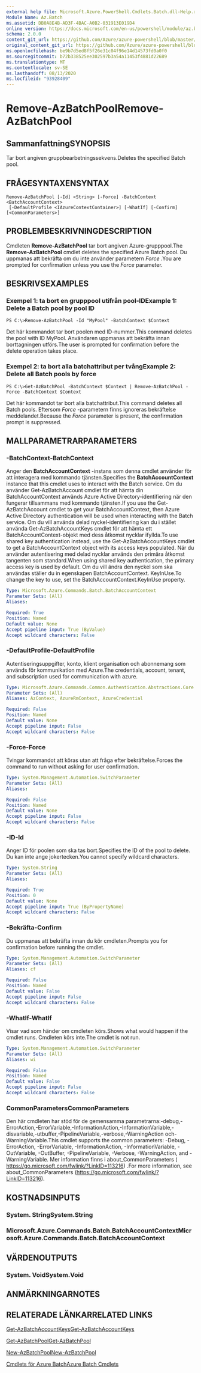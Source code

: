 ```yaml
---
external help file: Microsoft.Azure.PowerShell.Cmdlets.Batch.dll-Help.xml
Module Name: Az.Batch
ms.assetid: DB0A8E4B-AD3F-4BAC-A0B2-031913E019D4
online version: https://docs.microsoft.com/en-us/powershell/module/az.batch/remove-azbatchpool
schema: 2.0.0
content_git_url: https://github.com/Azure/azure-powershell/blob/master/src/Batch/Batch/help/Remove-AzBatchPool.md
original_content_git_url: https://github.com/Azure/azure-powershell/blob/master/src/Batch/Batch/help/Remove-AzBatchPool.md
ms.openlocfilehash: be9b7d5ed8f5f26e31c04f96e14d14573fd0a0f0
ms.sourcegitcommit: b72b338525ee302597b3a54a11453f4881d22689
ms.translationtype: MT
ms.contentlocale: sv-SE
ms.lasthandoff: 08/13/2020
ms.locfileid: "93928409"
---
```

# <span data-ttu-id="88a02-101">Remove-AzBatchPool</span><span class="sxs-lookup"><span data-stu-id="88a02-101">Remove-AzBatchPool</span></span>

## <span data-ttu-id="88a02-102">Sammanfattning</span><span class="sxs-lookup"><span data-stu-id="88a02-102">SYNOPSIS</span></span>
<span data-ttu-id="88a02-103">Tar bort angiven gruppbearbetningssekvens.</span><span class="sxs-lookup"><span data-stu-id="88a02-103">Deletes the specified Batch pool.</span></span>

## <span data-ttu-id="88a02-104">FRÅGESYNTAXEN</span><span class="sxs-lookup"><span data-stu-id="88a02-104">SYNTAX</span></span>

```
Remove-AzBatchPool [-Id] <String> [-Force] -BatchContext <BatchAccountContext>
 [-DefaultProfile <IAzureContextContainer>] [-WhatIf] [-Confirm] [<CommonParameters>]
```

## <span data-ttu-id="88a02-105">PROBLEMBESKRIVNING</span><span class="sxs-lookup"><span data-stu-id="88a02-105">DESCRIPTION</span></span>
<span data-ttu-id="88a02-106">Cmdleten **Remove-AzBatchPool** tar bort angiven Azure-grupppool.</span><span class="sxs-lookup"><span data-stu-id="88a02-106">The **Remove-AzBatchPool** cmdlet deletes the specified Azure Batch pool.</span></span>
<span data-ttu-id="88a02-107">Du uppmanas att bekräfta om du inte använder parametern *Force* .</span><span class="sxs-lookup"><span data-stu-id="88a02-107">You are prompted for confirmation unless you use the *Force* parameter.</span></span>

## <span data-ttu-id="88a02-108">BESKRIVS</span><span class="sxs-lookup"><span data-stu-id="88a02-108">EXAMPLES</span></span>

### <span data-ttu-id="88a02-109">Exempel 1: ta bort en grupppool utifrån pool-ID</span><span class="sxs-lookup"><span data-stu-id="88a02-109">Example 1: Delete a Batch pool by pool ID</span></span>
```
PS C:\>Remove-AzBatchPool -Id "MyPool" -BatchContext $Context
```

<span data-ttu-id="88a02-110">Det här kommandot tar bort poolen med ID-nummer.</span><span class="sxs-lookup"><span data-stu-id="88a02-110">This command deletes the pool with ID MyPool.</span></span>
<span data-ttu-id="88a02-111">Användaren uppmanas att bekräfta innan borttagningen utförs.</span><span class="sxs-lookup"><span data-stu-id="88a02-111">The user is prompted for confirmation before the delete operation takes place.</span></span>

### <span data-ttu-id="88a02-112">Exempel 2: ta bort alla batchattribut per tvång</span><span class="sxs-lookup"><span data-stu-id="88a02-112">Example 2: Delete all Batch pools by force</span></span>
```
PS C:\>Get-AzBatchPool -BatchContext $Context | Remove-AzBatchPool -Force -BatchContext $Context
```

<span data-ttu-id="88a02-113">Det här kommandot tar bort alla batchattribut.</span><span class="sxs-lookup"><span data-stu-id="88a02-113">This command deletes all Batch pools.</span></span>
<span data-ttu-id="88a02-114">Eftersom *Force* -parametern finns ignoreras bekräftelse meddelandet.</span><span class="sxs-lookup"><span data-stu-id="88a02-114">Because the *Force* parameter is present, the confirmation prompt is suppressed.</span></span>

## <span data-ttu-id="88a02-115">MALLPARAMETRAR</span><span class="sxs-lookup"><span data-stu-id="88a02-115">PARAMETERS</span></span>

### <span data-ttu-id="88a02-116">-BatchContext</span><span class="sxs-lookup"><span data-stu-id="88a02-116">-BatchContext</span></span>
<span data-ttu-id="88a02-117">Anger den **BatchAccountContext** -instans som denna cmdlet använder för att interagera med kommando tjänsten.</span><span class="sxs-lookup"><span data-stu-id="88a02-117">Specifies the **BatchAccountContext** instance that this cmdlet uses to interact with the Batch service.</span></span>
<span data-ttu-id="88a02-118">Om du använder Get-AzBatchAccount cmdlet för att hämta din BatchAccountContext används Azure Active Directory-identifiering när den fungerar tillsammans med kommando tjänsten.</span><span class="sxs-lookup"><span data-stu-id="88a02-118">If you use the Get-AzBatchAccount cmdlet to get your BatchAccountContext, then Azure Active Directory authentication will be used when interacting with the Batch service.</span></span> <span data-ttu-id="88a02-119">Om du vill använda delad nyckel-identifiering kan du i stället använda Get-AzBatchAccountKeys cmdlet för att hämta ett BatchAccountContext-objekt med dess åtkomst nycklar ifyllda.</span><span class="sxs-lookup"><span data-stu-id="88a02-119">To use shared key authentication instead, use the Get-AzBatchAccountKeys cmdlet to get a BatchAccountContext object with its access keys populated.</span></span> <span data-ttu-id="88a02-120">När du använder autentisering med delad nycklar används den primära åtkomst tangenten som standard.</span><span class="sxs-lookup"><span data-stu-id="88a02-120">When using shared key authentication, the primary access key is used by default.</span></span> <span data-ttu-id="88a02-121">Om du vill ändra den nyckel som ska användas ställer du in egenskapen BatchAccountContext. KeyInUse.</span><span class="sxs-lookup"><span data-stu-id="88a02-121">To change the key to use, set the BatchAccountContext.KeyInUse property.</span></span>

```yaml
Type: Microsoft.Azure.Commands.Batch.BatchAccountContext
Parameter Sets: (All)
Aliases:

Required: True
Position: Named
Default value: None
Accept pipeline input: True (ByValue)
Accept wildcard characters: False
```

### <span data-ttu-id="88a02-122">-DefaultProfile</span><span class="sxs-lookup"><span data-stu-id="88a02-122">-DefaultProfile</span></span>
<span data-ttu-id="88a02-123">Autentiseringsuppgifter, konto, klient organisation och abonnemang som används för kommunikation med Azure.</span><span class="sxs-lookup"><span data-stu-id="88a02-123">The credentials, account, tenant, and subscription used for communication with azure.</span></span>

```yaml
Type: Microsoft.Azure.Commands.Common.Authentication.Abstractions.Core.IAzureContextContainer
Parameter Sets: (All)
Aliases: AzContext, AzureRmContext, AzureCredential

Required: False
Position: Named
Default value: None
Accept pipeline input: False
Accept wildcard characters: False
```

### <span data-ttu-id="88a02-124">-Force</span><span class="sxs-lookup"><span data-stu-id="88a02-124">-Force</span></span>
<span data-ttu-id="88a02-125">Tvingar kommandot att köras utan att fråga efter bekräftelse.</span><span class="sxs-lookup"><span data-stu-id="88a02-125">Forces the command to run without asking for user confirmation.</span></span>

```yaml
Type: System.Management.Automation.SwitchParameter
Parameter Sets: (All)
Aliases:

Required: False
Position: Named
Default value: None
Accept pipeline input: False
Accept wildcard characters: False
```

### <span data-ttu-id="88a02-126">-ID</span><span class="sxs-lookup"><span data-stu-id="88a02-126">-Id</span></span>
<span data-ttu-id="88a02-127">Anger ID för poolen som ska tas bort.</span><span class="sxs-lookup"><span data-stu-id="88a02-127">Specifies the ID of the pool to delete.</span></span>
<span data-ttu-id="88a02-128">Du kan inte ange jokertecken.</span><span class="sxs-lookup"><span data-stu-id="88a02-128">You cannot specify wildcard characters.</span></span>

```yaml
Type: System.String
Parameter Sets: (All)
Aliases:

Required: True
Position: 0
Default value: None
Accept pipeline input: True (ByPropertyName)
Accept wildcard characters: False
```

### <span data-ttu-id="88a02-129">-Bekräfta</span><span class="sxs-lookup"><span data-stu-id="88a02-129">-Confirm</span></span>
<span data-ttu-id="88a02-130">Du uppmanas att bekräfta innan du kör cmdleten.</span><span class="sxs-lookup"><span data-stu-id="88a02-130">Prompts you for confirmation before running the cmdlet.</span></span>

```yaml
Type: System.Management.Automation.SwitchParameter
Parameter Sets: (All)
Aliases: cf

Required: False
Position: Named
Default value: False
Accept pipeline input: False
Accept wildcard characters: False
```

### <span data-ttu-id="88a02-131">-WhatIf</span><span class="sxs-lookup"><span data-stu-id="88a02-131">-WhatIf</span></span>
<span data-ttu-id="88a02-132">Visar vad som händer om cmdleten körs.</span><span class="sxs-lookup"><span data-stu-id="88a02-132">Shows what would happen if the cmdlet runs.</span></span>
<span data-ttu-id="88a02-133">Cmdleten körs inte.</span><span class="sxs-lookup"><span data-stu-id="88a02-133">The cmdlet is not run.</span></span>

```yaml
Type: System.Management.Automation.SwitchParameter
Parameter Sets: (All)
Aliases: wi

Required: False
Position: Named
Default value: False
Accept pipeline input: False
Accept wildcard characters: False
```

### <span data-ttu-id="88a02-134">CommonParameters</span><span class="sxs-lookup"><span data-stu-id="88a02-134">CommonParameters</span></span>
<span data-ttu-id="88a02-135">Den här cmdleten har stöd för de gemensamma parametrarna:-debug,-ErrorAction,-ErrorVariable,-InformationAction,-InformationVariable,-disvariable,-utbuffer,-PipelineVariable,-verbose,-WarningAction och-WarningVariable.</span><span class="sxs-lookup"><span data-stu-id="88a02-135">This cmdlet supports the common parameters: -Debug, -ErrorAction, -ErrorVariable, -InformationAction, -InformationVariable, -OutVariable, -OutBuffer, -PipelineVariable, -Verbose, -WarningAction, and -WarningVariable.</span></span> <span data-ttu-id="88a02-136">Mer information finns i about_CommonParameters ( https://go.microsoft.com/fwlink/?LinkID=113216) .</span><span class="sxs-lookup"><span data-stu-id="88a02-136">For more information, see about_CommonParameters (https://go.microsoft.com/fwlink/?LinkID=113216).</span></span>

## <span data-ttu-id="88a02-137">KOSTNADS</span><span class="sxs-lookup"><span data-stu-id="88a02-137">INPUTS</span></span>

### <span data-ttu-id="88a02-138">System. String</span><span class="sxs-lookup"><span data-stu-id="88a02-138">System.String</span></span>

### <span data-ttu-id="88a02-139">Microsoft.Azure.Commands.Batch.BatchAccountContext</span><span class="sxs-lookup"><span data-stu-id="88a02-139">Microsoft.Azure.Commands.Batch.BatchAccountContext</span></span>

## <span data-ttu-id="88a02-140">VÄRDEN</span><span class="sxs-lookup"><span data-stu-id="88a02-140">OUTPUTS</span></span>

### <span data-ttu-id="88a02-141">System. Void</span><span class="sxs-lookup"><span data-stu-id="88a02-141">System.Void</span></span>

## <span data-ttu-id="88a02-142">ANMÄRKNINGAR</span><span class="sxs-lookup"><span data-stu-id="88a02-142">NOTES</span></span>

## <span data-ttu-id="88a02-143">RELATERADE LÄNKAR</span><span class="sxs-lookup"><span data-stu-id="88a02-143">RELATED LINKS</span></span>

[<span data-ttu-id="88a02-144">Get-AzBatchAccountKeys</span><span class="sxs-lookup"><span data-stu-id="88a02-144">Get-AzBatchAccountKeys</span></span>](./Get-AzBatchAccountKey.md)

[<span data-ttu-id="88a02-145">Get-AzBatchPool</span><span class="sxs-lookup"><span data-stu-id="88a02-145">Get-AzBatchPool</span></span>](./Get-AzBatchPool.md)

[<span data-ttu-id="88a02-146">New-AzBatchPool</span><span class="sxs-lookup"><span data-stu-id="88a02-146">New-AzBatchPool</span></span>](./New-AzBatchPool.md)

[<span data-ttu-id="88a02-147">Cmdlets för Azure Batch</span><span class="sxs-lookup"><span data-stu-id="88a02-147">Azure Batch Cmdlets</span></span>](/powershell/module/az.batch)


